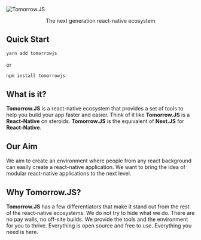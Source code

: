 ![Tomorrow.JS](./.github/TomorrowjsLogo.svg)

<p align="center">The next generation react-native ecosystem</p>

## Quick Start
```bash
yarn add tomorrowjs
```
or
``` bash
npm install tomorrowjs
```

## What is it?

**Tomorrow.JS** is a react-native ecosystem that provides a set of tools to help you build your app faster and easier. Think of it like **Tomorrow.JS** is a **React-Native** on steroids.
**Tomorrow.JS** is the equivalent of **Next.JS** for **React-Native**.

## Our Aim

We aim to create an environment where people from any react background can easily create a react-native application. We want to bring the idea of modular react-native applications to the next level.

## Why Tomorrow.JS?

**Tomorrow.JS** has a few differentiators that make it stand out from the rest of the react-native ecosystems. We do not try to hide what we do. There are no pay walls, no off-site builds. We provide the tools and the environment for you to thrive. Everything is open source and free to use. Everything you need is here.